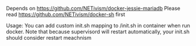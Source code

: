 Depends on https://github.com/NETivism/docker-jessie-mariadb
Please read https://github.com/NETivism/docker-sh first

Usage:
  You can add custom init.sh mapping to /init.sh in container when run docker.
  Note that because supervisord will restart automatically, your init.sh should consider restart meachnism
